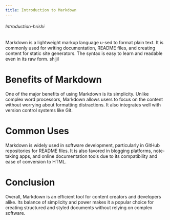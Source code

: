 ```yaml
---
title: Introduction to Markdown
---
```

###### Introduction-hrishi

Markdown is a lightweight markup language u-sed to format plain text. It is commonly used for writing documentation, README files, and creating content for static site generators. The syntax is easy to learn and readable even in its raw form. shijil 



# Benefits of Markdown

One of the major benefits of using Markdown is its simplicity. Unlike complex word processors, Markdown allows users to focus on the content without worrying about formatting distractions. It also integrates well with version control systems like Git.

# Common Uses

Markdown is widely used in software development, particularly in GitHub repositories for README files. It is also favored in blogging platforms, note-taking apps, and online documentation tools due to its compatibility and ease of conversion to HTML.

# Conclusion

Overall, Markdown is an efficient tool for content creators and developers alike. Its balance of simplicity and power makes it a popular choice for creating structured and styled documents without relying on complex software.